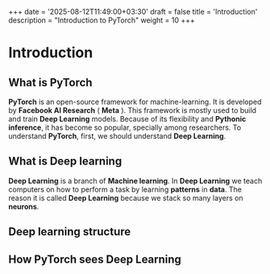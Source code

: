 +++
date = '2025-08-12T11:49:00+03:30'
draft = false
title = 'Introduction'
description = "Introduction to PyTorch"
weight = 10
+++

# Introduction

## What is PyTorch

**PyTorch** is an open-source framework for machine-learning.
It is developed by **Facebook AI Research** ( **Meta** ).
This framework is mostly used to build and train **Deep Learning** models.
Because of its flexibility and **Pythonic inference**, it has become so popular,
specially among researchers.
To understand **PyTorch**, first, we should understand **Deep Learning**.

## What is Deep learning

**Deep Learning** is a branch of **Machine learning**.
In **Deep Learning** we teach computers on how to perform a task by learning **patterns** in **data**.
The reason it is called **Deep Learning** because we stack so many layers on **neurons**.

## Deep learning structure

## How PyTorch sees Deep Learning 

